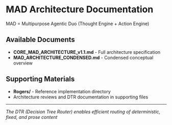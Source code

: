 # MAD Architecture Documentation

MAD = Multipurpose Agentic Duo (Thought Engine + Action Engine)

## Available Documents

- **CORE_MAD_ARCHITECTURE_v1.1.md** - Full architecture specification
- **MAD_ARCHITECTURE_CONDENSED.md** - Condensed conceptual overview

## Supporting Materials

- **Rogers/** - Reference implementation directory
- Architecture reviews and DTR documentation in supporting files

---

*The DTR (Decision Tree Router) enables efficient routing of deterministic, fixed, and prose content*